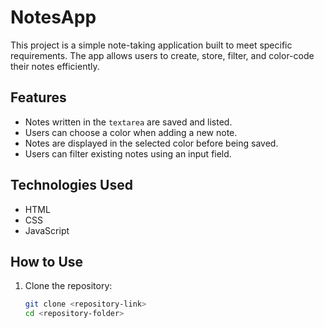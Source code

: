 # NotesApp

This project is a simple note-taking application built to meet specific requirements. The app allows users to create, store, filter, and color-code their notes efficiently.

## Features

- Notes written in the `textarea` are saved and listed.
- Users can choose a color when adding a new note.
- Notes are displayed in the selected color before being saved.
- Users can filter existing notes using an input field.

## Technologies Used

- HTML
- CSS
- JavaScript

## How to Use

1. Clone the repository:
   ```bash
   git clone <repository-link>
   cd <repository-folder>
